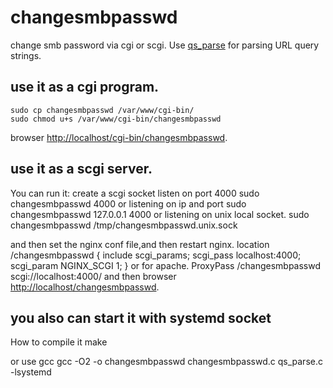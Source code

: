 # changesmbpasswd
change smb password via cgi or scgi.
Use [qs_parse](https://github.com/bartgrantham/qs_parse) for  parsing URL query strings.

## use it as a cgi program.
	sudo cp changesmbpasswd /var/www/cgi-bin/
	sudo chmod u+s /var/www/cgi-bin/changesmbpasswd
browser [http://localhost/cgi-bin/changesmbpasswd](http://localhost/cgi-bin/changesmbpasswd).

## use it as a scgi server.
You can run it:
create a scgi socket listen on port 4000
	sudo changesmbpasswd 4000
or listening on ip and port
	sudo changesmbpasswd 127.0.0.1 4000
or listening on unix local socket.
	sudo changesmbpasswd /tmp/changesmbpasswd.unix.sock

and then set the nginx conf file,and then restart nginx.
	location /changesmbpasswd {
	    include   scgi_params;
	    scgi_pass localhost:4000;
        scgi_param	NGINX_SCGI 1;
	}
or for apache.
	ProxyPass /changesmbpasswd scgi://localhost:4000/
and then browser [http://localhost/changesmbpasswd](http://localhost/changesmbpasswd).

## you also can start it with systemd socket
	
How to compile it 
	make

or use gcc
	gcc -O2 -o changesmbpasswd changesmbpasswd.c qs_parse.c -lsystemd
